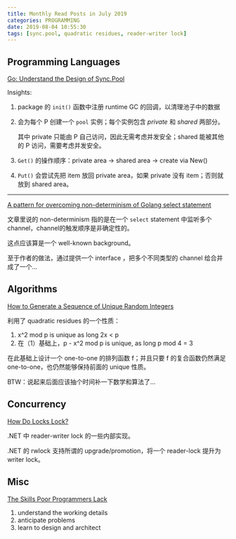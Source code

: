 ```yaml
---
title: Monthly Read Posts in July 2019
categories: PROGRAMMING
date: 2019-08-04 10:55:30
tags: [sync.pool, quadratic residues, reader-writer lock]
---
```


## Programming Languages

[Go: Understand the Design of Sync.Pool](https://medium.com/@blanchon.vincent/go-understand-the-design-of-sync-pool-2dde3024e277)

Insights:

1. package 的 `init()` 函数中注册 runtime GC 的回调，以清理池子中的数据

2. 会为每个 P 创建一个 `pool` 实例；每个实例包含 _private_ 和 _shared_ 两部分。

    其中 private 只能由 P 自己访问，因此无需考虑并发安全；shared 能被其他的 P 访问，需要考虑并发安全。
    
3. `Get()` 的操作顺序：private area -> shared area -> create via New()

4. `Put()` 会尝试先把 item 放回 private area，如果 private 没有 item；否则就放到 shared area。

---

[A pattern for overcoming non-determinism of Golang select statement](https://medium.com/@pedram.esmaeeli/a-pattern-for-overcoming-non-determinism-of-golang-select-statement-139dbe93db98)

文章里说的 non-determinism 指的是在一个 `select` statement 中监听多个 channel，channel的触发顺序是非确定性的。

这点应该算是一个 well-known background。

至于作者的做法，通过提供一个 interface ，把多个不同类型的 channel 给合并成了一个...

## Algorithms

[How to Generate a Sequence of Unique Random Integers](https://preshing.com/20121224/how-to-generate-a-sequence-of-unique-random-integers/)

利用了 quadratic residues 的一个性质：

1. x^2 mod p is unique as long 2x < p
2. 在（1）基础上，p - x^2 mod p is unique, as long p mod 4 = 3

在此基础上设计一个 one-to-one 的排列函数 f；并且只要 f 的复合函数仍然满足 one-to-one，也仍然能够保持前面的 unique 性质。

BTW：说起来后面应该抽个时间补一下数学和算法了...

## Concurrency

[How Do Locks Lock?](http://www.moserware.com/2008/09/how-do-locks-lock.html)

.NET 中 reader-writer lock 的一些内部实现。

.NET 的 rwlock 支持所谓的 upgrade/promotion，将一个 reader-lock 提升为 writer lock。

## Misc

[The Skills Poor Programmers Lack](https://justinmeiners.github.io/the-skills-programmers-lack/)

1. understand the working details
2. anticipate problems
3. learn to design and architect